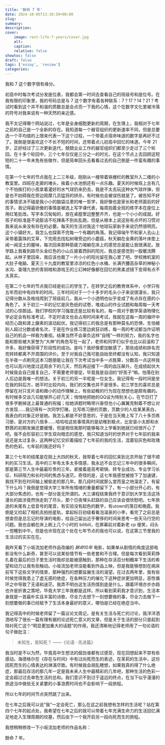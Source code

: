 ```yaml
---
title: '餘命 7 年'
date: 2024-10-05T13:10:59+08:00
slug:
summary:
description:
cover:
    image: rest-life-7-years/cover.jpg
    alt:
    caption:
    relative: false
showtoc: false
draft: false
tags: ['essay', 'review']
categories:
---
```


我和 7 这个数字很有缘分。

初高中时每次考试分发座位表，我都会第一时间去查看自己的班级号和座位号。在我有限的印象里，我的号码总是与 7 这个数字有着各种联系：7？17？14？21？考试时看到这个并不和谐的质数总是会点亮一下我的心情，这个在数字文化里被冷落的符号对我来说有一种天然的亲近感。

我不太记得哪个网站说过，七年是全身细胞更新的周期，在生理上，我相对于七年之前的自己是一个全新的存在。我知道每一个器官组织的更新速率不同，但是总要选一个平均值的上限来代表一下这个过程，一个带着点宿命味道的数字是再好不过了。我倒是很喜欢这个不长不短的时间，还带着点儿初高中回忆的味道。今年 21 岁，正好经过了三次更新迭代，兢兢业业工作的器官组织们都至少走过了三个轮回。在十多个轮回中，三个七年仅仅是三分之一的时光，在这个节点上去回顾这短短的二十一年未免有些做作，但是简单回头去看看过去的自己倒是一件蛮有趣的事情。

在第一个七年的节点我在上二三年级，刚刚从一楼带着铁栅栏的教室升入二楼的小教室里。四班在走廊的堵头，挨着小水池倒还有一点乐趣。夏天的时候班上总有几个不怕挨打的小孩拿着灌好的水气球扔来扔去，我是不太去玩这种水气球炸弹，但是也不妨碍我在旁边观摩几员猛将的拼杀，有时候也会被误伤就是了。被告知不好的事情坚决不碰是我小小的脑袋瓜里的唯一哲学，我好像也是家长和老师面前的好孩子。我记得最骄傲的事情是被选上写字课代表，每周抱着全班的练字本在座位上用红笔批改。写字本沉甸甸的，放在桌膛里边整整齐齐，也是一个小小的成就。好孩子的标准是不说脏话不吃辣条不到处乱跑，但是从根本上说这些有点坏的习惯对我来说从来没有存在的必要。每天的生活对我这个地球玩家新手来说仍然很明亮，这个小镇好大，我怎么也探索不完每一个有趣的角落。我记得端午节和家人去山上采带着露珠的艾草，下完雨去找松树墩旁边的小蘑菇，秋天躺在金黄的落叶床垫上闻一闻泥土的腥味，每次回来那种筋疲力竭躺在床上的感觉总是能让我很满足。放学路上我看到路尽头金红色的小山丘披着西斜的阳光，我总是感觉到一股暖流腾起。从林子里回来，我应该也裁了一片小小的阳光留在我心里了吧。学校微机室的大肚子电脑、夏天三十九度的教室里凉凉的红色小水桶、长满齐腰高杂草的神秘小水沟、查理九世的青铜棺和游戏王的三幻神好像都在回忆的黑柔滤镜下变得有点不太真实。

在第二个七年的节点我已经是初三的学生了。在转学之后的教育体系中，小学只有五年而初中有四年的时间。三年时间对于一个十多岁的毛头小子来说很漫长，我只记得分数从及格线爬到了班级前几，我从一个小透明也似乎变成了有点存在感的小角色了。关于初三一半的记忆是灰色纸的试卷，堆成山的作业试题和每周每一天考试的心惊胆战。我们学校的学习强度还是比较有名的，每一周对于数学英语物理化学必定会有标准考试，不定时语文也会占用时间来考试，我就在这每一周的循环中经历心跳和肾上腺素的波动起伏。我记得初三的我总是有那种莫名的恐惧，生怕被别人超过分数或者名次，于是在作业练习里边疯狂训练，每一周的考试都当作证明自己的机会一样极为重视。结果当然不会辜负这样“自残”一样的努力，我的名字也能和那些被大家誉为“大神”的角色写在一起了，老师和同学们似乎也比以前温和了许多，我好像获得了阶段性的成功。是吗？我好像更加敏感了，那些成绩和排名兜兜转转都离不开周围的评价。至于对我自己我可能自始至终都没有认知，我只知道在半夜一点刷完这本习题册能让我在下次考试当中多一点胜算，分数高一点这样我也可以高兴地度过这周余下的几天，然后再迎接下一周的血压飙升。在成绩起伏大时候我会自己报复自己，不需要老师督促，毕竟我是自诩的“好孩子”嘛。怕落在别人后边是我唯一的想法。关于初三的另一半呢是一位女生。我记得有一段时间是坐在我的斜后方，她平时比较内向，我们的交集也并不是很多。初三学生的喜欢总是停留在对只言片语和微小的动作理解上，有些幼稚的行为现在想想也是颇有趣的。有时候多交谈几句能够开心好几天；悄悄地把她的QQ设为特别关心，在节日打了很多字删掉送上最普通的祝福；给她讲题时略带兴奋但也小心翼翼克制着不想让对方发现......我记得有一次同学打赌，比写练习册的页数，页数少的人给某某表白，我表白的对象正好是她。我怎么都是不好意思的，于是在当天晚上写了八十多页练习册，是对方的八倍多......哈哈哈这些事情真的是幼稚到极点，比安昙小太郎和水野茜的初期发展还要缓慢，但是相信我那时能够每次上学看到她就已经很开心了吧。我不会形容初三学生双向暗恋的感觉，我只知道当时的世界对于七年前的我来说还是太过复杂，这两种记忆交织着描绘了七年前的我的生活，混着铅灰色和玫瑰色的色彩。七年前的我还好吗？

第三个七年的结尾是在刚上大四的秋天，我带着七年的回忆来到北京开始了很不顺利的实习生活。高中的三年有太多太多情感，我永远不会忘记三年中的很多瞬间，那是第三节人生中最最珍贵的三年。紧接着是高考砸锅、转专业成功、专业学习长征、科研阻力和长时间的焦虑与迷茫。奇怪的是，这七年我感觉被按下了加速键，我找不到在时间轴上被偷走的那几年。那几段时间就那么堂而皇之地溜走了。有留下什么吗？我倒是觉得大学三年所有情绪的重量都留下了，有一小部分开心的，有大部分焦虑的，也有一部分是无所谓的。大三课程结束我终于意识到大学生活这场漫长的跋涉竟然快走到了尽头，那个日夜埋头赶路的自己应该会很欣慰吧。七年旅途的末尾有上低音号的尾音，有实验没有起色的数字，有utown的落日和晚霞。我倒是又捡起了相机去拍拍星轨，拿起标日初级看看泡温泉的小李，看完了之前总是想查但是总忘记的导演的电影，给自己留出近乎奢侈的时间来思考一些天马行空的问题。我也会躺在床上刷上几个小时的 bilibili，在屏幕前对着新老 cp 傻笑，闷头一觉睡到中午。但是也许现在这个处在七年节点的我也可以说，在这第三节里我的生活过的实实在在。

我昨天看了小坂流加老师作品改编的 *餘命10年* 电影，如果单从剧情的角度这部电影没有什么新奇，甚至可以说某些情节有一些老套和不合理。但是每次看到茉莉挣扎着在最后的日子里生活时我却总能被感触到，那种在存活百分制概率下生活的希望和动力让我有些触动。小坂流加老师没能看到作品上映，但是我能够想到在病床前写下这些文字的情景，那种强烈的想要延展生活的渴望。在过去两年里，我有些时候觉得我患上了虚无感的绝症，在各种压力的催化下这种症状更加明显，恶性循环之中导致了无语和迷茫。我弄不明白这生活热情到底是什么，跟着环境亦步亦趋也许是折衷之策吧，毕竟大学三年我都是这样。所以看到茉莉我才意识到，生活本身就是一首最朴实且丰富的诗歌，尽全力去想下一刻想要做的事，尽全力去做下一刻想要做的事已经赋予了生活本身最好的意义，哪怕是已经在绝症当中。

我记得高中的时候老师留了一篇议论文周记，是有关生活与死亡的讨论，我洋洋洒洒地写了很长一篇有理有据的论述死亡意义的文章，但是关于生活的部分只是起到陪衬死亡这个“明显更加重大的话题”的作用，我还清晰地记得老师用了一句论语的句子做批注：

> 未知生，焉知死？ ——《论语 · 先进篇》

我当时是不以为然，毕竟高中生想法的倔劲谁都有过感受，现在回想起来不禁有些感动。海德格尔在《存在与时间》中有过向死而生的表述，在茉莉的生活中，这份因死而生的心情表达的淋漓尽致。有时候我会胡乱瞎想，如果我真的得了什么绝症，那最后存活的那几年一定是我未来人生中最精彩的几年吧，那种生活的色彩一定会超过过去单色生活的总和。我们意识不到过于遥远的终点，在当下似乎漫漫的旅途当中做些无关紧要的小事浪费时间也不会影响下一段旅程。

所以七年的时间节点突然跳了出来。

在七年之后我可以说“我”一定会死亡，那么在这之前我想有怎样的生活呢？站在第四个七年的起点处，我希望在七年之后的我可以带着七年充满生命力的生活回忆满足地走入生理周期的坟墓，然后由下一个我开启另一段向死而生的旅程。

我想稍稍修改一下小坂流加老师的作品名称：

餘命 7 年。